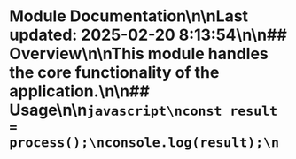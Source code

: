 # Module Documentation\n\nLast updated: 2025-02-20 8:13:54\n\n## Overview\n\nThis module handles the core functionality of the application.\n\n## Usage\n\n```javascript\nconst result = process();\nconsole.log(result);\n```
